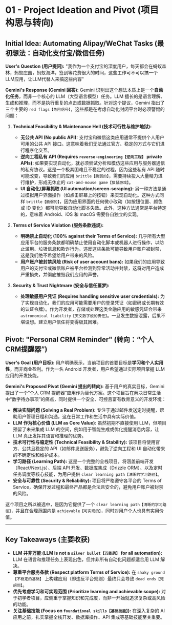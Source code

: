 # 01 - Project Ideation and Pivot (项目构思与转向)

## Initial Idea: Automating Alipay/WeChat Tasks (最初想法：自动化支付宝/微信任务)

**User's Question (用户提问):**
"我作为一个支付宝的深度用户，每天都会在蚂蚁森林，蚂蚁庄园，蚂蚁海洋，签到等花费很大的时间，这些工作可不可以搞一个LLM应用，让LLM代替人来搞这些内容"

**Gemini's Response (Gemini 回答):**
Gemini 识别出这个想法本质上是一个**自动化任务**，而非一个核心的 LLM（大型语言模型）任务。LLM 擅长的是语言理解、生成和推理，而不是执行重复的点击或数据抓取。针对这个提议，Gemini 指出了三个主要的 `red flags【危险信号】`，这些都是在考虑自动化封闭平台时必须警惕的问题：

1.  **Technical Feasibility & Maintenance Hell (技术可行性与维护地狱):**
    *   **无公共 API (No public API):** 支付宝和微信这类应用通常不提供个人用户可用的公共 API 接口。这意味着我们无法通过官方、稳定的方式与它们进行程序化交互。
    *   **逆向工程私有 API (Requires `reverse-engineering【逆向工程】` private APIs):** 如果要实现自动化，就必须尝试分析和模仿这些应用与服务器通信的私有协议。这是一个极其困难且不稳定的过程，因为这些私有 API 随时可能改变，导致我们的应用 `brittle【脆弱的】`，需要持续投入大量精力进行维护，形成无休止的 `cat-and-mouse game【猫鼠游戏】`。
    *   **UI 自动化/屏幕抓取 (UI automation/screen-scraping):** 另一种方法是通过模拟用户界面操作（如点击屏幕上的按钮）来实现自动化。这种方式同样 `brittle【脆弱的】`，因为应用界面的任何微小改动（如按钮位置、颜色或 ID 变化）都可能导致自动化脚本失效。此外，这种方法通常是平台特定的，意味着 Android、iOS 和 macOS 需要各自独立的实现。

2.  **Terms of Service Violation (服务条款违规):**
    *   **明确禁止自动化 (100% against their Terms of Service):** 几乎所有大型应用平台的服务条款都明确禁止使用自动化脚本或机器人进行操作，以防止滥用、垃圾信息和欺诈行为。违反这些条款可能导致用户账户被封禁，这是我们绝不希望给用户带来的风险。
    *   **用户账户被封禁风险 (Risk of user account bans):** 如果我们的应用导致用户的支付宝或微信账户被平台检测到异常活动并封禁，这将对用户造成严重损失，并彻底摧毁我们应用的声誉。

3.  **Security & Trust Nightmare (安全与信任噩梦):**
    *   **处理敏感用户凭证 (Requires handling sensitive user credentials):** 为了实现自动化，我们的应用可能需要用户的登录凭证（如密码或长期有效的认证令牌）。作为开发者，存储或处理这类金融应用的敏感凭证会带来 `astronomical liability【天文数字般的责任】`。一旦发生数据泄露，后果不堪设想。建立用户信任将变得极其困难。

## Pivot: "Personal CRM Reminder" (转向：“个人CRM提醒器”)

**User's Goal (用户目标):**
用户明确表示，当前项目的首要目标是**学习和个人实用性**，而非商业盈利。作为一名 Android 开发者，用户希望通过实际项目掌握 LLM 应用的开发技能。

**Gemini's Proposed Pivot (Gemini 提出的转向):**
基于用户的真实目标，Gemini 提出了一个“个人 CRM 提醒器”应用作为替代方案。这个项目旨在解决日常生活中“数字待办事项”的痛点，同时提供一个安全、可控且富有教育意义的开发环境：

*   **解决实际问题 (Solving a Real Problem):** 专注于通过邮件发送定时提醒，帮助用户管理日程和沟通，这在日常工作和生活中具有实际价值。
*   **LLM 作为核心价值 (LLM as Core Value):** 虽然初期不直接使用 LLM，但项目预留了未来集成 LLM 的空间，例如用于智能生成或优化提醒消息内容，让 LLM 真正发挥其语言和推理的优势。
*   **技术可行性与稳定性 (Technical Feasibility & Stability):** 该项目将使用官方、公共且稳定的 API（如邮件发送服务），避免了逆向工程和 UI 自动化带来的不确定性和维护成本。
*   **学习路径 (Learning Path):** 这是一个完整的全栈项目，将涵盖前端开发（React/Next.js）、后端 API 开发、数据库集成（Drizzle ORM）、以及定时任务调度等核心技能，为用户提供 `clear learning path【清晰的学习路径】`。
*   **安全与可靠性 (Security & Reliability):** 项目将严格遵守各平台的 Terms of Service，确保开发过程和最终产品都是合法且安全的，避免用户账户被封禁的风险。

这个项目之所以被选中，是因为它提供了一个 `clear learning path【清晰的学习路径】`，并且在合理范围内是 `achievable【可实现的】`，同时对用户个人也具有实用价值。

---

## Key Takeaways (主要收获)

*   **LLM 并非万能 (LLM is not a `silver bullet【万能药】` for all automation):** LLM 在语言和推理任务上表现出色，但并非所有自动化问题都适合用 LLM 解决。
*   **尊重平台服务条款 (Respect platform Terms of Service):** 在 `shaky ground【不稳定的基础】` 上构建应用（即违反平台规则）最终只会导致 `dead ends【死胡同】`。
*   **优先考虑学习和可实现范围 (Prioritize learning and achievable scope):** 对于初学者项目，应侧重于掌握知识和完成度，而非一开始就追求复杂或高风险的功能。
*   **关注基础技能 (Focus on `foundational skills【基础技能】`):** 在深入复杂的 AI 应用之前，扎实掌握全栈开发、数据库操作、API 集成等基础技能至关重要。